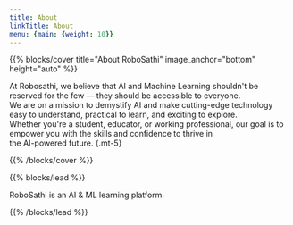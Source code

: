 ```yaml
---
title: About
linkTitle: About
menu: {main: {weight: 10}}
---
```


{{% blocks/cover title="About RoboSathi" image_anchor="bottom" height="auto" %}}

At Robosathi, we believe that AI and Machine Learning shouldn't be reserved for the few — they should be accessible to everyone. <br>
We are on a mission to demystify AI and make cutting-edge technology easy to understand, practical to learn, and exciting to explore. <br>
Whether you're a student, educator, or working professional, our goal is to empower you with the skills and confidence to thrive in <br> 
the AI-powered future.
{.mt-5}

{{% /blocks/cover %}}

{{% blocks/lead %}}

RoboSathi is an AI & ML learning platform.

{{% /blocks/lead %}}

<!-- KK Commenting this section for now
{{% blocks/section %}}

{.text-center}
# Todo
{{% /blocks/section %}}

{{% blocks/section %}}
# Todo
{.text-center}

{{% /blocks/section %}}
This section commented End !-->